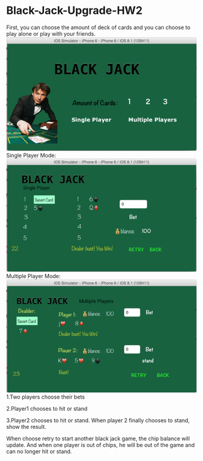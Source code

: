 # Black-Jack-Upgrade-HW2

First, you can choose the amount of deck of cards and you can choose to play alone or play with your friends.
![image](https://raw.githubusercontent.com/zhaoyue722/Black-Jack-Upgrade-HW2/master/screenshots/Screen%20Shot%202015-03-02%20at%206.52.03%20PM.png)
Single Player Mode:
![image](https://raw.githubusercontent.com/zhaoyue722/Black-Jack-Upgrade-HW2/master/screenshots/Screen%20Shot%202015-03-02%20at%206.52.26%20PM.png)
Multiple Player Mode:
![image](https://raw.githubusercontent.com/zhaoyue722/Black-Jack-Upgrade-HW2/master/screenshots/Screen%20Shot%202015-03-02%20at%206.53.00%20PM.png)
1.Two players choose their bets

2.Player1 chooses to hit or stand

3.Player2 chooses to hit or stand. When player 2 finally chooses to stand, show the result.

When choose retry to start another black jack game, the chip balance will update.
And when one player is out of chips, he will be out of the game and can no longer hit or stand.
